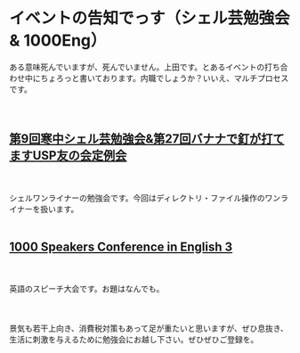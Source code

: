 # イベントの告知でっす（シェル芸勉強会 & 1000Eng）
ある意味死んでいますが、死んでいません。上田です。とあるイベントの打ち合わせ中にちょろっと書いております。内職でしょうか？いいえ、マルチプロセスです。<br />
<br />
<br />
<h2><a href="http://usptomo.doorkeeper.jp/events/8339" target="_blank">第9回寒中シェル芸勉強会&第27回バナナで釘が打てますUSP友の会定例会</a></h2><br />
<br />
シェルワンライナーの勉強会です。今回はディレクトリ・ファイル操作のワンライナーを扱います。<br />
<br />
<h2><a href="http://1000.doorkeeper.jp/events/8534" target="_blank">1000 Speakers Conference in English 3</a></h2><br />
<br />
英語のスピーチ大会です。お題はなんでも。<br />
<br />
<br />
<br />
景気も若干上向き、消費税対策もあって足が重たいと思いますが、ぜひ息抜き、生活に刺激を与えるために勉強会にお越し下さい。ぜひぜひご登録を。
